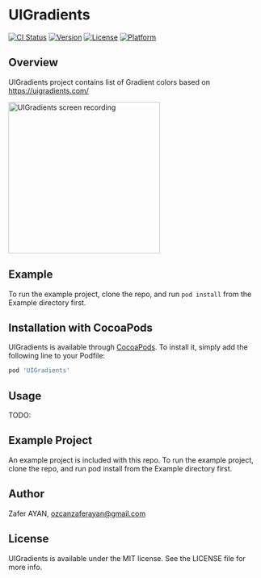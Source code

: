 # UIGradients

[![CI Status](https://img.shields.io/travis/ozcanzaferayan/UIGradients.svg?style=flat)](https://travis-ci.org/ozcanzaferayan/UIGradients)
[![Version](https://img.shields.io/cocoapods/v/UIGradients.svg?style=flat)](https://cocoapods.org/pods/UIGradients)
[![License](https://img.shields.io/cocoapods/l/UIGradients.svg?style=flat)](https://cocoapods.org/pods/UIGradients)
[![Platform](https://img.shields.io/cocoapods/p/UIGradients.svg?style=flat)](https://cocoapods.org/pods/UIGradients)

## Overview

UIGradients project contains list of Gradient colors based on https://uigradients.com/

<img src="https://raw.githubusercontent.com/ozcanzaferayan/UIGradients/master/Screenshots/UIGradients_screen_recording.gif" width="300" alt="UIGradients screen recording">

## Example

To run the example project, clone the repo, and run `pod install` from the Example directory first.

## Installation with CocoaPods

UIGradients is available through [CocoaPods](https://cocoapods.org). To install
it, simply add the following line to your Podfile:

```ruby
pod 'UIGradients'
```

## Usage

TODO:

## Example Project

An example project is included with this repo. To run the example project, clone the repo, and run pod install from the Example directory first.

## Author

Zafer AYAN, ozcanzaferayan@gmail.com

## License

UIGradients is available under the MIT license. See the LICENSE file for more info.
